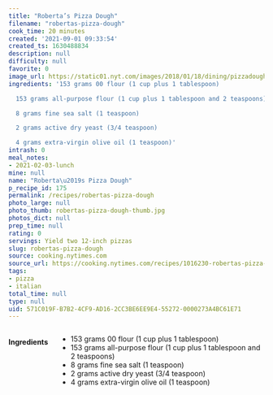 ```yaml
---
title: "Roberta’s Pizza Dough"
filename: "robertas-pizza-dough"
cook_time: 20 minutes
created: '2021-09-01 09:33:54'
created_ts: 1630488834
description: null
difficulty: null
favorite: 0
image_url: https://static01.nyt.com/images/2018/01/18/dining/pizzadough-2/pizzadough-2-videoHpMedium.jpg
ingredients: '153 grams 00 flour (1 cup plus 1 tablespoon)

  153 grams all-purpose flour (1 cup plus 1 tablespoon and 2 teaspoons)

  8 grams fine sea salt (1 teaspoon)

  2 grams active dry yeast (3/4 teaspoon)

  4 grams extra-virgin olive oil (1 teaspoon)'
intrash: 0
meal_notes:
- 2021-02-03-lunch
mine: null
name: "Roberta\u2019s Pizza Dough"
p_recipe_id: 175
permalink: /recipes/robertas-pizza-dough
photo_large: null
photo_thumb: robertas-pizza-dough-thumb.jpg
photos_dict: null
prep_time: null
rating: 0
servings: Yield two 12-inch pizzas
slug: robertas-pizza-dough
source: cooking.nytimes.com
source_url: https://cooking.nytimes.com/recipes/1016230-robertas-pizza-dough?smid=ck-recipe-iOS-share
tags:
- pizza
- italian
total_time: null
type: null
uid: 571C019F-B7B2-4CF9-AD16-2CC3BE6EE9E4-55272-0000273A4BC61E71
---
```

<div class="columns large-7 small-12" id="writeup">	</div><!-- #writeup -->
</div><!-- #row-one -->
<div class="row" id="row-two">	<div class="columns large-4 small-12" id="ingredients"><h4>Ingredients</h4><div class="box box-ingredients content"><ul>
<li>153 grams 00 flour (1 cup plus 1 tablespoon)</li>
<li>153 grams all-purpose flour (1 cup plus 1 tablespoon and 2 teaspoons)</li>
<li>8 grams fine sea salt (1 teaspoon)</li>
<li>2 grams active dry yeast (3/4 teaspoon)</li>
<li>4 grams extra-virgin olive oil (1 teaspoon)</li>
</ul>
</div>	</div>	<div class="columns large-6 small-12" id="directions">	</div>